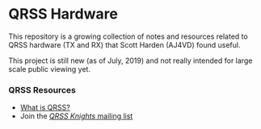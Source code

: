 # QRSS Hardware
This repository is a growing collection of notes and resources related to QRSS hardware (TX and RX) that Scott Harden (AJ4VD) found useful.

This project is still new (as of July, 2019) and not really intended for large scale public viewing yet.

### QRSS Resources
* [What is QRSS?](https://www.qsl.net/m0ayf/What-is-QRSS.html)
* Join the [_QRSS Knights_ mailing list](https://groups.io/g/qrssknights)